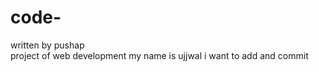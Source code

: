 # code-
written by pushap
<br>
project of web development
my name is ujjwal
i want to add and commit 
